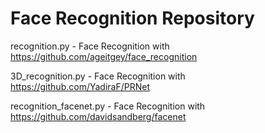 # Face Recognition Repository

recognition.py - Face Recognition with https://github.com/ageitgey/face_recognition

3D_recognition.py - Face Recognition with https://github.com/YadiraF/PRNet

recognition_facenet.py - Face Recognition with https://github.com/davidsandberg/facenet

